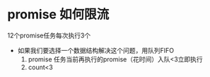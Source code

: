 # promise 如何限流

  12个promise任务每次执行3个
  - 如果我们要选择一个数据结构解决这个问题，用队列FIFO 
    1. promise 任务当前再执行的promise（花时间）入队<3立即执行
    2. count<3 
